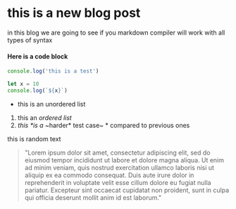 # this is a new blog post

in this blog we are going to see if you markdown compiler will work with all types of syntax

#### Here is a code block
```javascript
console.log('this is a test')

let x = 10
console.log(`${x}`)
```

- this is an unordered list 
1. this an *ordered list*
2. _this *is a_ ~harder* test case~ \* compared to previous ones


this is random text
> "Lorem ipsum dolor sit amet, consectetur adipiscing elit, sed do eiusmod tempor incididunt ut labore et dolore magna aliqua. Ut enim ad minim veniam, quis nostrud exercitation ullamco laboris nisi ut aliquip ex ea commodo consequat. Duis aute irure dolor in reprehenderit in voluptate velit esse cillum dolore eu fugiat nulla pariatur. Excepteur sint occaecat cupidatat non proident, sunt in culpa qui officia deserunt mollit anim id est laborum."
